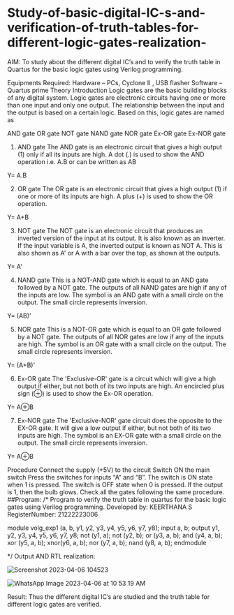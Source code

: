 # Study-of-basic-digital-IC-s-and-verification-of-truth-tables-for-different-logic-gates-realization-
AIM:
To study about the different digital IC’s and to verify the truth table in Quartus for the basic logic gates using Verilog programming.

Equipments Required:
Hardware – PCs, Cyclone II , USB flasher
Software – Quartus prime
Theory
Introduction
Logic gates are the basic building blocks of any digital system. Logic gates are electronic circuits having one or more than one input and only one output. The relationship between the input and the output is based on a certain logic. Based on this, logic gates are named as

AND gate
OR gate
NOT gate
NAND gate
NOR gate
Ex-OR gate
Ex-NOR gate
1) AND gate
The AND gate is an electronic circuit that gives a high output (1) only if all its inputs are high. A dot (.) is used to show the AND operation i.e. A.B or can be written as AB

Y= A.B

2) OR gate
The OR gate is an electronic circuit that gives a high output (1) if one or more of its inputs are high. A plus (+) is used to show the OR operation.

Y= A+B

3) NOT gate
The NOT gate is an electronic circuit that produces an inverted version of the input at its output. It is also known as an inverter. If the input variable is A, the inverted output is known as NOT A. This is also shown as A' or A with a bar over the top, as shown at the outputs.

Y= A'

4) NAND gate
This is a NOT-AND gate which is equal to an AND gate followed by a NOT gate. The outputs of all NAND gates are high if any of the inputs are low. The symbol is an AND gate with a small circle on the output. The small circle represents inversion.

Y= (AB)’

5) NOR gate
This is a NOT-OR gate which is equal to an OR gate followed by a NOT gate. The outputs of all NOR gates are low if any of the inputs are high. The symbol is an OR gate with a small circle on the output. The small circle represents inversion.

Y= (A+B)’

6) Ex-OR gate
The 'Exclusive-OR' gate is a circuit which will give a high output if either, but not both of its two inputs are high. An encircled plus sign (⊕) is used to show the Ex-OR operation.

Y= A⊕B

7) Ex-NOR gate
The 'Exclusive-NOR' gate circuit does the opposite to the EX-OR gate. It will give a low output if either, but not both of its two inputs are high. The symbol is an EX-OR gate with a small circle on the output. The small circle represents inversion.

Y= A⊕B

Procedure
Connect the supply (+5V) to the circuit
Switch ON the main switch
Press the switches for inputs “A” and “B”. The switch is ON state when 1 is pressed. The switch is OFF state when 0 is pressed.
If the output is 1, then the bulb glows.
Check all the gates following the same procedure.
##Program:
/*
Program to verify the truth table in quartus for the basic logic gates using Verilog programming.
Developed by: KEERTHANA S
RegisterNumber:  21222223006

module volg_exp1 (a, b, y1, y2, y3, y4, y5, y6, y7, y8);
input a, b;
output y1, y2, y3, y4, y5, y6, y7, y8;
not (y1, a);
not (y2, b);
or (y3, a, b);
and (y4, a, b);
xor (y5, a, b);
xnor(y6, a, b);
nor (y7, a, b);
nand (y8, a, b);
endmodule

*/
Output AND RTL realization:

![Screenshot 2023-04-06 104523](https://user-images.githubusercontent.com/119477890/230279713-d25938e3-26a8-47ba-a0e6-6a1ba7a07c1c.png)


![WhatsApp Image 2023-04-06 at 10 53 19 AM](https://user-images.githubusercontent.com/119477890/230279603-00b148af-4f62-4745-b888-33907b393afc.jpeg)


Result:
Thus the different digital IC’s are studied and the truth table for different logic gates are verified.
